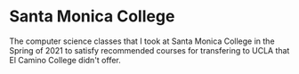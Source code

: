 # Santa Monica College
The computer science classes that I took at Santa Monica College in the Spring of 2021 to satisfy recommended courses for transfering to UCLA that El Camino College didn't offer.
